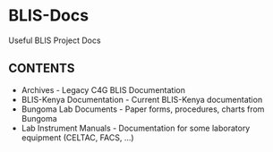 BLIS-Docs
=========

Useful BLIS Project Docs

CONTENTS
-----------
<ul>
<li>	Archives - Legacy C4G BLIS Documentation	</li>
<li>	BLIS-Kenya Documentation - Current BLIS-Kenya documentation	</li>
<li>	Bungoma Lab Documents - Paper forms, procedures, charts from Bungoma	</li>
<li>	Lab Instrument Manuals - Documentation for some laboratory equipment (CELTAC, FACS, ...)	</li>
</ul>
